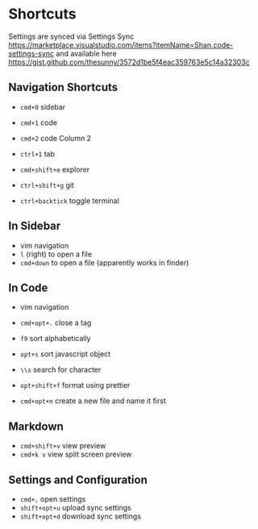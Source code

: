 # Shortcuts

Settings are synced via Settings Sync <https://marketplace.visualstudio.com/items?itemName=Shan.code-settings-sync> and available here <https://gist.github.com/thesunny/3572d1be5f4eac359763e5c14a32303c>

## Navigation Shortcuts

- `cmd+0` sidebar
- `cmd+1` code
- `cmd+2` code Column 2
- `ctrl+1` tab

- `cmd+shift+e` explorer
- `ctrl+shift+g` git
- `ctrl+backtick` toggle terminal

## In Sidebar

- vim navigation
- `l` (right) to open a file
- `cmd+down` to open a file (apparently works in finder)

## In Code

- vim navigation
- `cmd+opt+.` close a tag

- `f9` sort alphabetically
- `opt+s` sort javascript object
- `\\s` search for character

- `opt+shift+f` format using prettier
- `cmd+opt+n` create a new file and name it first

## Markdown

- `cmd+shift+v` view preview
- `cmd+k v` view split screen preview

## Settings and Configuration

- `cmd+,` open settings
- `shift+opt+u` upload sync settings
- `shift+opt+d` download sync settings
